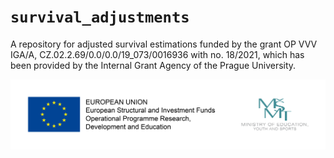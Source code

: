 # `survival_adjustments`

A repository for adjusted survival estimations funded by the grant OP VVV IGA/A, CZ.02.2.69/0.0/0.0/19_073/0016936 with no. 18/2021, which has been provided by the Internal Grant Agency of the Prague University.

<p align="center">
  <img src="https://raw.githubusercontent.com/LStepanek/survival_adjustments/main/_EU_grant_funding_logo_.jpg">
</p>
